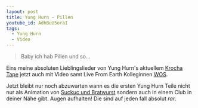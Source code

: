```yaml
---
layout: post
title: Yung Hurn - Pillen
youtube_id: AdhBuU5oraI
tags:
  - Yung Hurn
  - Video
---
```

> Baby ich hab Pillen und so...

<!--more-->
Eins meine absoluten Lieblingslieder von Yung Hurn's aktuellem [Krocha Tape](https://yunghurn.bandcamp.com/album/krocha-tape) jetzt auch mit Video samt Live From Earth Kolleginnen [WOS](http://www.livefromearth.de/portfolio/wos/).

Jetzt bleibt nur noch abzuwarten wann es die ersten Yung Hurn Teile nicht nur als Animation von [Suckuc und Bratwurst](http://sucukundbratwurst.de/) sondern auch in einem Club in deiner Nähe gibt. Augen aufhalten! Die sind auf jeden fall absolut *rar*.
